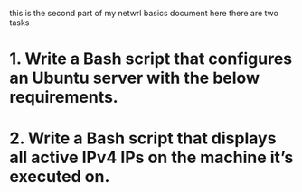 this is the second part of my netwrl basics document here there are two tasks
# 1. Write a Bash script that configures an Ubuntu server with the below requirements.
# 2. Write a Bash script that displays all active IPv4 IPs on the machine it’s executed on.

